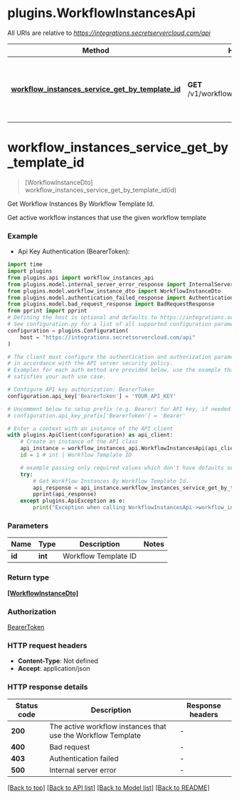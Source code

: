 # plugins.WorkflowInstancesApi

All URIs are relative to *https://integrations.secretservercloud.com/api*

Method | HTTP request | Description
------------- | ------------- | -------------
[**workflow_instances_service_get_by_template_id**](WorkflowInstancesApi.md#workflow_instances_service_get_by_template_id) | **GET** /v1/workflows/instances/template/{id} | Get Workflow Instances By Workflow Template Id.


# **workflow_instances_service_get_by_template_id**
> [WorkflowInstanceDto] workflow_instances_service_get_by_template_id(id)

Get Workflow Instances By Workflow Template Id.

Get active workflow instances that use the given workflow template

### Example

* Api Key Authentication (BearerToken):

```python
import time
import plugins
from plugins.api import workflow_instances_api
from plugins.model.internal_server_error_response import InternalServerErrorResponse
from plugins.model.workflow_instance_dto import WorkflowInstanceDto
from plugins.model.authentication_failed_response import AuthenticationFailedResponse
from plugins.model.bad_request_response import BadRequestResponse
from pprint import pprint
# Defining the host is optional and defaults to https://integrations.secretservercloud.com/api
# See configuration.py for a list of all supported configuration parameters.
configuration = plugins.Configuration(
    host = "https://integrations.secretservercloud.com/api"
)

# The client must configure the authentication and authorization parameters
# in accordance with the API server security policy.
# Examples for each auth method are provided below, use the example that
# satisfies your auth use case.

# Configure API key authorization: BearerToken
configuration.api_key['BearerToken'] = 'YOUR_API_KEY'

# Uncomment below to setup prefix (e.g. Bearer) for API key, if needed
# configuration.api_key_prefix['BearerToken'] = 'Bearer'

# Enter a context with an instance of the API client
with plugins.ApiClient(configuration) as api_client:
    # Create an instance of the API class
    api_instance = workflow_instances_api.WorkflowInstancesApi(api_client)
    id = 1 # int | Workflow Template ID

    # example passing only required values which don't have defaults set
    try:
        # Get Workflow Instances By Workflow Template Id.
        api_response = api_instance.workflow_instances_service_get_by_template_id(id)
        pprint(api_response)
    except plugins.ApiException as e:
        print("Exception when calling WorkflowInstancesApi->workflow_instances_service_get_by_template_id: %s\n" % e)
```


### Parameters

Name | Type | Description  | Notes
------------- | ------------- | ------------- | -------------
 **id** | **int**| Workflow Template ID |

### Return type

[**[WorkflowInstanceDto]**](WorkflowInstanceDto.md)

### Authorization

[BearerToken](../README.md#BearerToken)

### HTTP request headers

 - **Content-Type**: Not defined
 - **Accept**: application/json


### HTTP response details

| Status code | Description | Response headers |
|-------------|-------------|------------------|
**200** | The active workflow instances that use the Workflow Template |  -  |
**400** | Bad request |  -  |
**403** | Authentication failed |  -  |
**500** | Internal server error |  -  |

[[Back to top]](#) [[Back to API list]](../README.md#documentation-for-api-endpoints) [[Back to Model list]](../README.md#documentation-for-models) [[Back to README]](../README.md)

